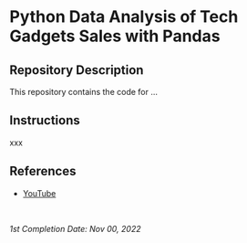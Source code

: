 <!-- README file for YouTube tutorials -->
<!-- [YouTube](https://www.youtube.com/watch?v=eMOA1pPVUc4&list=WL&index=4) -->

# Python Data Analysis of Tech Gadgets Sales with Pandas

## Repository Description

This repository contains the code for ...

## Instructions

xxx

## References

- [YouTube](https://www.youtube.com/watch?v=eMOA1pPVUc4&list=WL&index=4)

<br>

*1st Completion Date: Nov 00, 2022*
